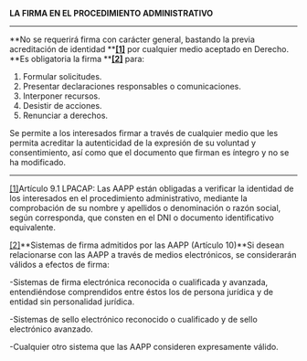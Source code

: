 **LA FIRMA EN EL PROCEDIMIENTO ADMINISTRATIVO**

---

**No se requerirá firma con carácter general, bastando la previa acreditación de identidad **[**\[1\]**](#_ftn1) por cualquier medio aceptado en Derecho. **Es obligatoria la firma **[**\[2\]**](#_ftn2) para:

1. Formular solicitudes.
2. Presentar declaraciones responsables o comunicaciones.
3. Interponer recursos.
4. Desistir de acciones.
5. Renunciar a derechos.

Se permite a los interesados firmar a través de cualquier medio que les permita acreditar la autenticidad de la expresión de su voluntad y consentimiento, así como que el documento que firman es íntegro y no se ha modificado.

  


---

[\[1\]](#_ftnref1)Artículo 9.1 LPACAP: Las AAPP están obligadas a verificar la identidad de los interesados en el procedimiento administrativo, mediante la comprobación de su nombre y apellidos o denominación o razón social, según corresponda, que consten en el DNI o documento identificativo equivalente.

[\[2\]](#_ftnref2)**Sistemas de firma admitidos por las AAPP \(Artículo 10\)**Si desean relacionarse con las AAPP a través de medios electrónicos, se considerarán válidos a efectos de firma:

-Sistemas de firma electrónica reconocida o cualificada y avanzada, entendiéndose comprendidos entre éstos los de persona jurídica y de entidad sin personalidad jurídica.

-Sistemas de sello electrónico reconocido o cualificado y de sello electrónico avanzado.

-Cualquier otro sistema que las AAPP consideren expresamente válido.

